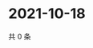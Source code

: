 # 2021-10-18

共 0 条

<!-- BEGIN -->
<!-- 最后更新时间 Mon Oct 18 2021 04:14:42 GMT+0800 (China Standard Time) -->

<!-- END -->
